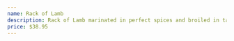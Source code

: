 ```yaml
---
name: Rack of Lamb
description: Rack of Lamb marinated in perfect spices and broiled in tandoor oven (best way to eat Lamb).
price: $38.95
---
```


